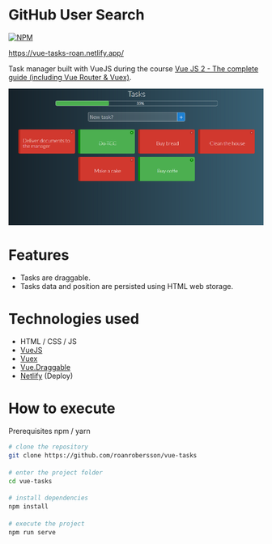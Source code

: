 # GitHub User Search
[![NPM](https://img.shields.io/npm/l/react)](https://github.com/roanrobersson/vue-tasks/blob/master/LICENSE) 

https://vue-tasks-roan.netlify.app/

Task manager built with VueJS during the course [Vue JS 2 - The complete guide (including Vue Router & Vuex)](https://www.cod3r.com.br/courses/vue "Course link").

![Main](https://raw.githubusercontent.com/roanrobersson/assets/master/vue-tasks/main.png)

# Features
- Tasks are draggable.
- Tasks data and position are persisted using HTML web storage.

# Technologies used
- HTML / CSS / JS
- [VueJS](https://vuejs.org/ "VueJS site")
- [Vuex](https://vuex.vuejs.org/  "Vuex site")
- [Vue.Draggable](https://github.com/SortableJS/Vue.Draggable "Vue.Draggable repository")
- [Netlify](https://www.netlify.com/ "Netlify site") (Deploy)

# How to execute

Prerequisites npm / yarn

```bash
# clone the repository
git clone https://github.com/roanrobersson/vue-tasks

# enter the project folder
cd vue-tasks

# install dependencies
npm install

# execute the project
npm run serve
```

